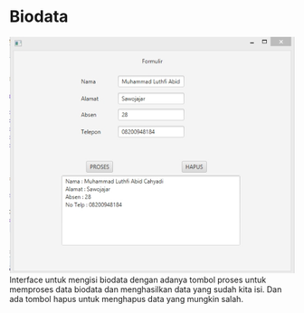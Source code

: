 # Biodata
![alt text](src/latihan2javafx/biodata.jpg)
Interface untuk mengisi biodata dengan adanya tombol proses untuk memproses data biodata dan menghasilkan data yang sudah kita isi. Dan ada tombol hapus untuk menghapus data yang mungkin salah.
